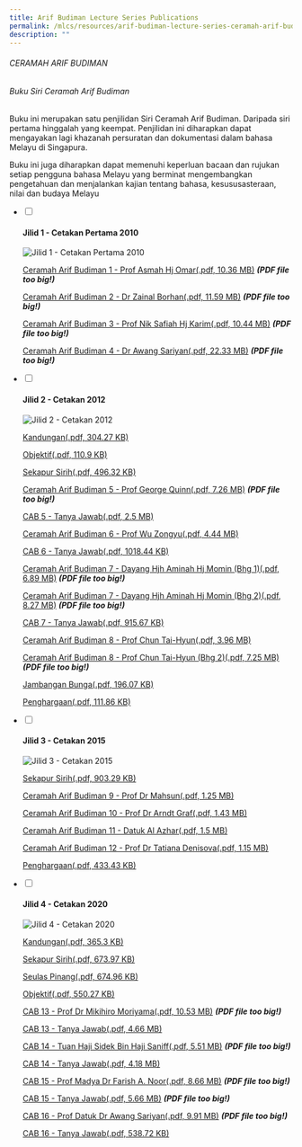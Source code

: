 ```yaml
---
title: Arif Budiman Lecture Series Publications
permalink: /mlcs/resources/arif-budiman-lecture-series-ceramah-arif-budiman-publication/
description: ""
---
```

###### CERAMAH ARIF BUDIMAN

###### Buku Siri Ceramah Arif Budiman

Buku ini merupakan satu penjilidan Siri Ceramah Arif Budiman. Daripada siri pertama hinggalah yang keempat. Penjilidan ini diharapkan dapat mengayakan lagi khazanah persuratan dan dokumentasi dalam bahasa Melayu di Singapura.  
  
Buku ini juga diharapkan dapat memenuhi keperluan bacaan dan rujukan setiap pengguna bahasa Melayu yang berminat mengembangkan pengetahuan dan menjalankan kajian tentang bahasa, kesususasteraan, nilai dan budaya Melayu

<ul class="jekyllcodex_accordion"> 
  <li>
    <input type="checkbox" id="accordion32">
    <label for="accordion32"><h4>Jilid 1 - Cetakan Pertama 2010</h4></label>
    <div>
      <p><img src="/images/jilid-1---cetakan-pertama-2010.png" alt="Jilid 1 - Cetakan Pertama 2010"></p>
<p><a href="https://academyofsingaporeteachers.moe.edu.sg/docs/librariesprovider6/resources-files/ceramah-arif-budiman/jilid-1/cab-jilid-1.pdf?sfvrsn=ed3e0588_2" title="Ceramah Arif Budiman 1 - Prof Asmah Hj Omar">Ceramah Arif Budiman 1 - Prof Asmah Hj Omar(.pdf, 10.36 MB)</a> <em><strong>(PDF file too big!)</strong></em></p>
<p><a href="https://academyofsingaporeteachers.moe.edu.sg/docs/librariesprovider6/resources-files/ceramah-arif-budiman/jilid-1/cab-jilid-2.pdf?sfvrsn=4197c5e9_2" title="Ceramah Arif Budiman 2 - Dr Zainal Borhan">Ceramah Arif Budiman 2 - Dr Zainal Borhan(.pdf, 11.59 MB)</a> <em><strong>(PDF file too big!)</strong></em></p>
<p><a href="https://academyofsingaporeteachers.moe.edu.sg/docs/librariesprovider6/resources-files/ceramah-arif-budiman/jilid-1/cab-jilid-3.pdf?sfvrsn=df7a804d_2" title="Ceramah Arif Budiman 3 - Prof Nik Safiah Hj Karim">Ceramah Arif Budiman 3 - Prof Nik Safiah Hj Karim(.pdf, 10.44 MB)</a> <em><strong>(PDF file too big!)</strong></em></p>
<p><a href="https://academyofsingaporeteachers.moe.edu.sg/docs/librariesprovider6/resources-files/ceramah-arif-budiman/jilid-1/cab-jilid-4.pdf?sfvrsn=697e77c6_2" title="Ceramah Arif Budiman 4 - Dr Awang Sariyan">Ceramah Arif Budiman 4 - Dr Awang Sariyan(.pdf, 22.33 MB)</a> <em><strong>(PDF file too big!)</strong></em></p>
    </div>
  </li>
  <li>
    <input type="checkbox" id="accordion33">
    <label for="accordion33"><h4>Jilid 2 - Cetakan 2012</h4></label>
    <div>
      <p><img src="/images/jilid-2---cetakan-2012.png" alt="Jilid 2 - Cetakan 2012"></p>
<p><a href="/files/cab-jilid-2-kandungan.pdf">Kandungan(.pdf, 304.27 KB)</a></p>
<p><a href="/files/cab-jilid-2-objektif.pdf">Objektif(.pdf, 110.9 KB)</a></p>
<p><a href="/files/cab-jilid-2-sekapur-sirih.pdf">Sekapur Sirih(.pdf, 496.32 KB)</a></p>
<p><a href="https://academyofsingaporeteachers.moe.edu.sg/docs/librariesprovider6/resources-files/ceramah-arif-budiman/jilid-2/cab-5-prof-dr-george-quinn.pdf?sfvrsn=74e88c55_2" title="Ceramah Arif Budiman 5 - Prof George Quinn">Ceramah Arif Budiman 5 - Prof George Quinn(.pdf, 7.26 MB)</a> <em><strong>(PDF file too big!)</strong></em></p>
<p><a href="/files/cab-5-prof-dr-george-quinn-tanya-jawab.pdf">CAB 5 - Tanya Jawab(.pdf, 2.5 MB)</a></p>
<p><a href="/files/cab-6-prof-wu-zongyu.pdf">Ceramah Arif Budiman 6 - Prof Wu Zongyu(.pdf, 4.44 MB)</a></p>
<p><a href="/files/cab-6-prof-wu-zongyu-tanya-jawab.pdf">CAB 6 - Tanya Jawab(.pdf, 1018.44 KB)</a></p>
<p><a href="https://academyofsingaporeteachers.moe.edu.sg/docs/librariesprovider6/resources-files/ceramah-arif-budiman/jilid-2/cab-7-dayang-hajah-aminah-binti-haji-momin-part-1.pdf?sfvrsn=4c97b1e5_2" title="Ceramah Arif Budiman 7 - Dayang Hjh Aminah Hj Momin (Bhg 1)">Ceramah Arif Budiman 7 - Dayang Hjh Aminah Hj Momin (Bhg 1)(.pdf, 6.89 MB)</a> <em><strong>(PDF file too big!)</strong></em></p>
<p><a href="https://academyofsingaporeteachers.moe.edu.sg/docs/librariesprovider6/resources-files/ceramah-arif-budiman/jilid-2/cab-7-dayang-hajah-aminah-binti-haji-momin-part-2.pdf?sfvrsn=a9fa0de0_2" title="Ceramah Arif Budiman 7 - Dayang Hjh Aminah Hj Momin (Bhg 2)">Ceramah Arif Budiman 7 - Dayang Hjh Aminah Hj Momin (Bhg 2)(.pdf, 8.27 MB)</a> <em><strong>(PDF file too big!)</strong></em></p>
<p><a href="/files/cab-7-dayang-hajah-aminah-tanya-jawab.pdf">CAB 7 - Tanya Jawab(.pdf, 915.67 KB)</a></p>
<p><a href="/files/cab-8-prof-dr-chun-tai-hyun-part-1.pdf">Ceramah Arif Budiman 8 - Prof Chun Tai-Hyun(.pdf, 3.96 MB)</a></p>
<p><a href="https://academyofsingaporeteachers.moe.edu.sg/docs/librariesprovider6/resources-files/ceramah-arif-budiman/jilid-2/cab-8-prof-dr-chun-tai-hyun-part-2.pdf?sfvrsn=68431add_2" title="Ceramah Arif Budiman 8 - Prof Chun Tai-Hyun (Bhg 2)">Ceramah Arif Budiman 8 - Prof Chun Tai-Hyun (Bhg 2)(.pdf, 7.25 MB)</a> <em><strong>(PDF file too big!)</strong></em></p>
<p><a href="/files/cab-jilid-2-jambangan.pdf">Jambangan Bunga(.pdf, 196.07 KB)</a></p>
<p><a href="/files/cab-jilid-2-penghargaan.pdf">Penghargaan(.pdf, 111.86 KB)</a></p>
    </div>
  </li>
  <li>
    <input type="checkbox" id="accordion34">
    <label for="accordion34"><h4>Jilid 3 - Cetakan 2015</h4></label>
    <div>
      <p><img src="/images/jilid-3---cetakan-2015.png" alt="Jilid 3 - Cetakan 2015"></p>
<p><a href="/files/mlcs_cab_jilid_3_sekapur_sirih.pdf">Sekapur Sirih(.pdf, 903.29 KB)</a></p>
<p><a href="/files/mlcs_cab_9_-_prof_mahsun_23_feb_2013.pdf">Ceramah Arif Budiman 9 - Prof Dr Mahsun(.pdf, 1.25 MB)</a></p>
<p><a href="/files/mlcs_cab_10_-_prof_arndt_21_sep_2013.pdf">Ceramah Arif Budiman 10 - Prof Dr Arndt Graf(.pdf, 1.43 MB)</a></p>
<p><a href="/files/mlcs_cab_11_-_datuk_al_azhar_14_feb_2015.pdf">Ceramah Arif Budiman 11 - Datuk Al Azhar(.pdf, 1.5 MB)</a></p>
<p><a href="/files/mlcs_cab_12_-_prof_tatiana_19_sep_2015.pdf">Ceramah Arif Budiman 12 - Prof Dr Tatiana Denisova(.pdf, 1.15 MB)</a></p>
<p><a href="/files/mlcs_cab_penghargaan.pdf">Penghargaan(.pdf, 433.43 KB)</a></p>
    </div>
  </li>
  <li>
    <input type="checkbox" id="accordion35">
    <label for="accordion35"><h4>Jilid 4 - Cetakan 2020</h4></label>
    <div>
      <p><img src="/images/Jilid-4-Cetakan-2020.jpeg" alt="Jilid 4 - Cetakan 2020"></p>
<p><a href="/files/2-kandungan.pdf">Kandungan(.pdf, 365.3 KB)</a></p>
<p><a href="/files/3-sekapur-sirih.pdf">Sekapur Sirih(.pdf, 673.97 KB)</a></p>
<p><a href="/files/4-seulas-pinang.pdf">Seulas Pinang(.pdf, 674.96 KB)</a></p>
<p><a href="/files/5-objektif.pdf">Objektif(.pdf, 550.27 KB)</a></p>
<p><a href="https://academyofsingaporeteachers.moe.edu.sg/docs/librariesprovider6/resources-files/ceramah-arif-budiman/jilid-4/6-cab-13---prof-dr-mikihiro-moriyama.pdf?sfvrsn=768e8dc7_2" title="6.CAB 13 - Prof Dr Mikihiro Moriyama">CAB 13 - Prof Dr Mikihiro Moriyama(.pdf, 10.53 MB)</a> <em><strong>(PDF file too big!)</strong></em></p>
<p><a href="/files/7-cab-13---tanya-jawab.pdf">CAB 13 - Tanya Jawab(.pdf, 4.66 MB)</a></p>
<p><a href="https://academyofsingaporeteachers.moe.edu.sg/docs/librariesprovider6/resources-files/ceramah-arif-budiman/jilid-4/8-cab-14---tuan-haji-sidek-bin-haji-saniff.pdf?sfvrsn=44dcd0e8_2" title="8.CAB 14 - Tuan Haji Sidek Bin Haji Saniff">CAB 14 - Tuan Haji Sidek Bin Haji Saniff(.pdf, 5.51 MB)</a> <em><strong>(PDF file too big!)</strong></em></p>
<p><a href="/files/9-cab-14---tanya-jawab.pdf">CAB 14 - Tanya Jawab(.pdf, 4.18 MB)</a></p>
<p><a href="https://academyofsingaporeteachers.moe.edu.sg/docs/librariesprovider6/resources-files/ceramah-arif-budiman/jilid-4/10-cab-15---prof-madya-dr-farish-a-noor.pdf?sfvrsn=e8684a64_2" title="10.CAB 15 - Prof Madya Dr Farish A. Noor">CAB 15 - Prof Madya Dr Farish A. Noor(.pdf, 8.66 MB)</a> <em><strong>(PDF file too big!)</strong></em></p>
<p><a href="https://academyofsingaporeteachers.moe.edu.sg/docs/librariesprovider6/resources-files/ceramah-arif-budiman/jilid-4/11-cab-15---tanya-jawab.pdf?sfvrsn=79da2ade_2" title="11.CAB 15 - Tanya Jawab">CAB 15 - Tanya Jawab(.pdf, 5.66 MB)</a> <em><strong>(PDF file too big!)</strong></em></p>
<p><a href="https://academyofsingaporeteachers.moe.edu.sg/docs/librariesprovider6/resources-files/ceramah-arif-budiman/jilid-4/12-cab-16---prof-datuk-dr-awang-sariyan.pdf?sfvrsn=d36bec90_2" title="12.CAB 16 - Prof Datuk Dr Awang Sariyan">CAB 16 - Prof Datuk Dr Awang Sariyan(.pdf, 9.91 MB)</a> <em><strong>(PDF file too big!)</strong></em></p>
<p><a href="/files/cab-16---tanya-jawab.pdf">CAB 16 - Tanya Jawab(.pdf, 538.72 KB)</a></p>
    </div>
  </li>
</ul>

